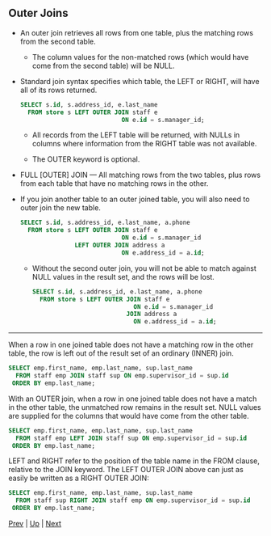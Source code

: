 ## Outer Joins
* An outer join retrieves all rows from one table, plus the matching rows from the second table.

  * The column values for the non-matched rows (which would have come from the second table) will be NULL.

* Standard join syntax specifies which table, the LEFT or RIGHT, will have all of its rows returned.

  ```sql
  SELECT s.id, s.address_id, e.last_name
    FROM store s LEFT OUTER JOIN staff e
                              ON e.id = s.manager_id;
  ```

  * All records from the LEFT table will be returned, with NULLs in columns where information from the RIGHT table was not available.

  * The OUTER keyword is optional.

* FULL [OUTER] JOIN — All matching rows from the two tables, plus rows from each table that have no matching rows in the other.

* If you join another table to an outer joined table, you will also need to outer join the new table.

  ```sql
  SELECT s.id, s.address_id, e.last_name, a.phone
    FROM store s LEFT OUTER JOIN staff e
                              ON e.id = s.manager_id
                 LEFT OUTER JOIN address a
                              ON e.address_id = a.id;
  ```

  * Without the second outer join, you will not be able to match against NULL values in the result set, and the rows will be lost.

    ```sql
    SELECT s.id, s.address_id, e.last_name, a.phone
      FROM store s LEFT OUTER JOIN staff e
                                ON e.id = s.manager_id
                              JOIN address a
                                ON e.address_id = a.id;
    ```

<hr>

When a row in one joined table does not have a matching row in the other table, the row is left out of the result set of an ordinary (INNER) join.

```sql
SELECT emp.first_name, emp.last_name, sup.last_name
  FROM staff emp JOIN staff sup ON emp.supervisor_id = sup.id
 ORDER BY emp.last_name;
```

With an OUTER join, when a row in one joined table does not have a match in the other table, the unmatched row remains in the result set. NULL values are supplied for the columns that would have come from the other table.

```sql
SELECT emp.first_name, emp.last_name, sup.last_name
  FROM staff emp LEFT JOIN staff sup ON emp.supervisor_id = sup.id
 ORDER BY emp.last_name;
```

LEFT and RIGHT refer to the position of the table name in the FROM clause, relative to the JOIN keyword. The LEFT OUTER JOIN above can just as easily be written as a RIGHT OUTER JOIN:

```sql
SELECT emp.first_name, emp.last_name, sup.last_name
  FROM staff sup RIGHT JOIN staff emp ON emp.supervisor_id = sup.id
 ORDER BY emp.last_name;
```

[Prev](README.md) | [Up](../README.md) | [Next](SelfJoins.md)
